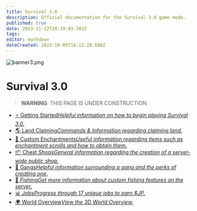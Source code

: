 ```yaml
---
title: Survival 3.0
description: Official documentation for the Survival 3.0 game mode.
published: true
date: 2023-11-22T20:19:03.383Z
tags: 
editor: markdown
dateCreated: 2023-10-09T14:12:28.688Z
---
```





<img alt="banner3.png" src="https://cubedao.net/resources/banner3.png" class="align-center">

# Survival 3.0

<blockquote class="is-warning"><p><strong>WARNING</strong>: THIS PAGE IS UNDER CONSTRUCTION
</p></blockquote>

<ul class="links-list">
    <li><a href="en/survival-3/getting-started">
⭐️ Getting Started<em>Helpful information on how to begin playing Survival 3.0.</em></a></li> 
  

  
  <li><a href="/en/survival-3/land-claiming">
🌎 Land Claiming<em>Commands & Information regarding claiming land.</em></a></li> 
  
  <li><a href="/en/enchantments">
🧙 Custom Enchantments<em>Useful information
regarding items such as enchantment scrolls and how to obtain them.</em></a></li> 

  
  <li><a href="/en/survival-3/chest-shops">
📦 Chest Shops<em>General information regarding the creation of a server-wide public shop.</em></a></li>
  

  <li><a href="/en/survival-3/gangs">
🧱 Gangs<em>Helpful information surrounding a gang and the perks of creating one.</em></a></li>
  
  <li><a href="/en/survival-3/fishing">
🎣 Fishing<em>Get more information about custom fishing features on the server.</em></a></li>
  
  <li><a href="/en/survival-3/">
📊 Jobs<em>Progress through 17 unique jobs to earn $JP.</em></a></li>

  <li><a href="https://cubedao.net/map/">
🌍 World Overview<em>View the 3D World Overview.</em></a></li> </ul>